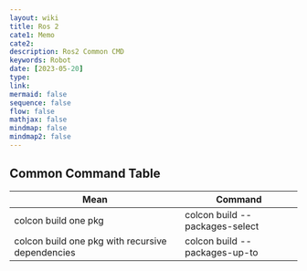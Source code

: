 ```yaml
---
layout: wiki
title: Ros 2
cate1: Memo
cate2:
description: Ros2 Common CMD
keywords: Robot
date: [2023-05-20]
type:
link:
mermaid: false
sequence: false
flow: false
mathjax: false
mindmap: false
mindmap2: false
---
```


## Common Command Table

 Mean | Command
-----|-----
colcon build one pkg | colcon build --packages-select <name-of-pkg>
colcon build one pkg with recursive dependencies | colcon build --packages-up-to <name-of-pkg>




